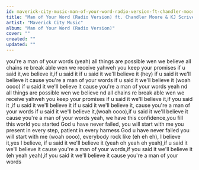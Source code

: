 ```yaml
---
id: maverick-city-music-man-of-your-word-radio-version-ft-chandler-moore-kj-scriven
title: "Man of Your Word (Radio Version) ft. Chandler Moore & KJ Scriven"
artist: "Maverick City Music"
album: "Man of Your Word (Radio Version)"
cover: ""
created: ""
updated: ""
---
```


you're a man of your words (yeah)
all things are possible wen we believe
all chains re break able wen we receive
yahweh you keep your promises
if u said it,we believe it,if u said it
if u said it we'll believe it (hey)
if u said it we'll believe it
cause you're a man of your words
if u said it we'll believe it (woah oooo)
if u said it we'll believe it cause you're a man of your words
yeah nd all things are possible wen we believe
nd all chains re break able wen we receive
yahweh you keep your promises if u said it we'll believe it,if you said it ,if u said it we'll believe it
if u said it we'll believe it, cause you're a man of your words
if u said it we'll believe it,(woah oooo),if u said it we'll believe it cause you're a man of your words
yeah, we have this confidence,you fill this world you started
God u have never failed, you will start with me
you present in every step, patient in every harness
God u have never failed you will start with me
(woah oooo), everybody rock like (eh eh eh),
I believe it,yes I believe, if u said it we'll believe it
(yeah oh yeah eh yeah),if u said it we'll believe it cause you're a man of your words,if you said it we'll believe it (eh yeah yeah),if you said it we'll believe it cause you're a man of your words
